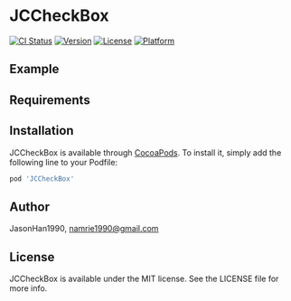 # JCCheckBox

[![CI Status](https://img.shields.io/travis/JasonHan1990/JCCheckBox.svg?style=flat)](https://travis-ci.org/JasonHan1990/JCCheckBox)
[![Version](https://img.shields.io/cocoapods/v/JCCheckBox.svg?style=flat)](https://cocoapods.org/pods/JCCheckBox)
[![License](https://img.shields.io/cocoapods/l/JCCheckBox.svg?style=flat)](https://cocoapods.org/pods/JCCheckBox)
[![Platform](https://img.shields.io/cocoapods/p/JCCheckBox.svg?style=flat)](https://cocoapods.org/pods/JCCheckBox)

## Example



## Requirements

## Installation

JCCheckBox is available through [CocoaPods](https://cocoapods.org). To install
it, simply add the following line to your Podfile:

```ruby
pod 'JCCheckBox'
```

## Author

JasonHan1990, namrie1990@gmail.com

## License

JCCheckBox is available under the MIT license. See the LICENSE file for more info.
